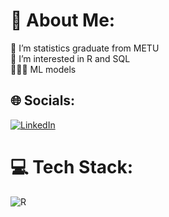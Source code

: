 
# 💫 About Me:
🔭 I’m statistics graduate from METU <br> 🌱 I’m interested in R and SQL <br> 🧑🏻‍💻 ML models


## 🌐 Socials:
[![LinkedIn](https://img.shields.io/badge/LinkedIn-%230077B5.svg?logo=linkedin&logoColor=white)](https://www.linkedin.com/in/mehmet-ali-erkan)

# 💻 Tech Stack:
![R](https://img.shields.io/badge/r-%23276DC3.svg?style=for-the-badge&logo=r&logoColor=white)



